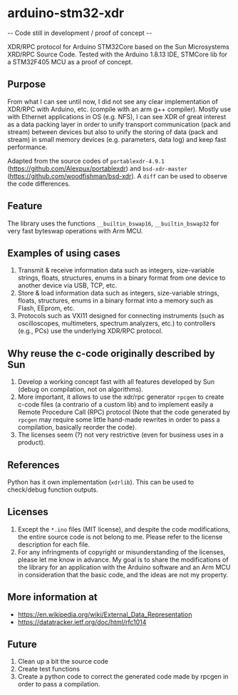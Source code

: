 # arduino-stm32-xdr

-- Code still in development / proof of concept --

XDR/RPC protocol for Arduino STM32Core based on the Sun Microsystems XRD/RPC Source Code. 
Tested with the Arduino 1.8.13 IDE, STMCore lib for a STM32F405 MCU as a proof of concept.

## Purpose

From what I can see until now, I did not see any clear implementation of XDR/RPC with Arduino, etc. (compile with an arm g++ compiler).
Mostly use with Ethernet applications in OS (e.g. NFS), I can see XDR of great interest as a data packing layer in order to unify transport communication (pack and stream) between devices but also to unify the storing of data (pack and stream) in small memory devices (e.g. parameters, data log) and keep fast performance.

Adapted from the source codes of `portablexdr-4.9.1` (https://github.com/Alexpux/portablexdr) and `bsd-xdr-master` (https://github.com/woodfishman/bsd-xdr).
A `diff` can be used to observe the code differences.

## Feature

The library uses the functions `__builtin_bswap16`, `__builtin_bswap32` for very fast byteswap operations with Arm MCU.

## Examples of using cases

1. Transmit & receive information data such as integers, size-variable strings, floats, structures, enums in a binary format from one device to another device via USB, TCP, etc.
2. Store & load information data such as integers, size-variable strings, floats, structures, enums in a binary format into a memory such as Flash, EEprom, etc.
3. Protocols such as VXI11 designed for connecting instruments (such as oscilloscopes, multimeters, spectrum analyzers, etc.) to controllers (e.g., PCs) use the underlying XDR/RPC protocol.

## Why reuse the c-code originally described by Sun

1. Develop a working concept fast with all features developed by Sun (debug on compilation, not on algorithms).
2. More important, it allows to use the xdr/rpc generator `rpcgen` to create c-code files (a contrario of a custom lib) and to implement easily a Remote Procedure Call (RPC) protocol (Note that the code generated by `rpcgen` may require some little hand-made rewrites in order to pass a compilation, basically reorder the code).
3. The licenses seem (?) not very restrictive (even for business uses in a product).

## References

Python has it own implementation (`xdrlib`). This can be used to check/debug function outputs.

## Licenses

1. Except the `*.ino` files (MIT license), and despite the code modifications, the entire source code is not belong to me. Please refer to the license description for each file. 
2. For any infringments of copyright or misunderstanding of the licenses, please let me know in advance. My goal is to share the modifications of the library for an application with the Arduino software and an Arm MCU in consideration that the basic code, and the ideas are not my property.

## More information at

- https://en.wikipedia.org/wiki/External_Data_Representation
- https://datatracker.ietf.org/doc/html/rfc1014

## Future

1. Clean up a bit the source code
2. Create test functions
3. Create a python code to correct the generated code made by rpcgen in order to pass a compilation.
